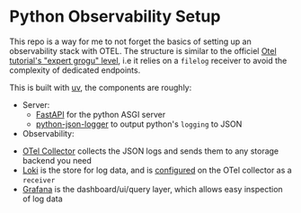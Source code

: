 # Python Observability Setup

This repo is a way for me to not forget the basics of setting up an observability stack with OTEL.
The structure is similar to the officiel [Otel tutorial's "expert grogu" level](https://opentelemetry.io/blog/2023/logs-collection/#expert-grogu-level), i.e it relies on a `filelog` receiver to avoid the complexity of dedicated endpoints.

This is built with [uv](https://astral.sh/uv), the components are roughly:

* Server:
  - [FastAPI](https://fastapi.tiangolo.com) for the python ASGI server
  - [python-json-logger](https://github.com/nhairs/python-json-logger) to output python's `logging` to JSON
* Observability:
 - [OTel Collector](https://opentelemetry.io/) collects the JSON logs and sends them to any storage backend you need
 - [Loki](https://grafana.com/docs/loki/latest/) is the store for log data, and is [configured](./config/otel-config.yaml) on the OTel collector as a `receiver`
 - [Grafana](https://grafana.com/docs/grafana/latest/) is the dashboard/ui/query layer, which allows easy inspection of log data